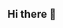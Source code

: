 ## Hi there 👋

<!--
**vinodpatidar123/vinodpatidar123** is a ✨ _special_ ✨ repository because its `README.md` (this file) appears on your GitHub profile.

Here are some ideas to get you started:

### 🔭 I’m currently working on ...
![React Logo](https://upload.wikimedia.org/wikipedia/commons/a/a7/React-icon.svg)
- 🌱 I’m currently learning ...
- 📫 How to reach me: ...

